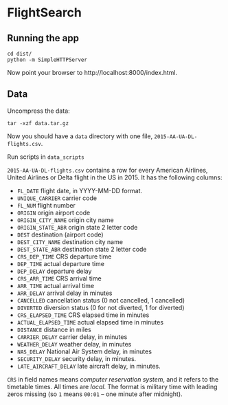 # FlightSearch

## Running the app
    cd dist/
    python -m SimpleHTTPServer

Now point your browser to http://localhost:8000/index.html.

## Data

Uncompress the data:

    tar -xzf data.tar.gz

Now you should have a `data` directory with one file, `2015-AA-UA-DL-flights.csv`.

Run scripts in `data_scripts`

`2015-AA-UA-DL-flights.csv` contains a row for every American Airlines, United Airlines or Delta flight in the US in 2015. It has the following columns:

- `FL_DATE` flight date, in YYYY-MM-DD format.
- `UNIQUE_CARRIER` carrier code
- `FL_NUM` flight number
- `ORIGIN` origin airport code
- `ORIGIN_CITY_NAME` origin city name
- `ORIGIN_STATE_ABR` origin state 2 letter code
- `DEST` destination (airport code)
- `DEST_CITY_NAME` destination city name
- `DEST_STATE_ABR` destination state 2 letter code
- `CRS_DEP_TIME` CRS departure time
- `DEP_TIME` actual departure time
- `DEP_DELAY` departure delay
- `CRS_ARR_TIME` CRS arrival time
- `ARR_TIME` actual arrival time
- `ARR_DELAY` arrival delay in minutes
- `CANCELLED` cancellation status (0 not cancelled, 1 cancelled)
- `DIVERTED` diversion status (0 for not diverted, 1 for diverted)
- `CRS_ELAPSED_TIME` CRS elapsed time in minutes
- `ACTUAL_ELAPSED_TIME` actual elapsed time in minutes
- `DISTANCE` distance in miles
- `CARRIER_DELAY` carrier delay, in minutes
- `WEATHER_DELAY` weather delay, in minutes
- `NAS_DELAY` National Air System delay, in minutes		
- `SECURITY_DELAY` security delay, in minutes.
- `LATE_AIRCRAFT_DELAY` late aircraft delay, in minutes.

`CRS` in field names means _computer reservation system_, and it refers to the timetable times. All times are *local*. The format is military time with leading zeros missing (so `1` means `00:01` – one minute after midnight).
